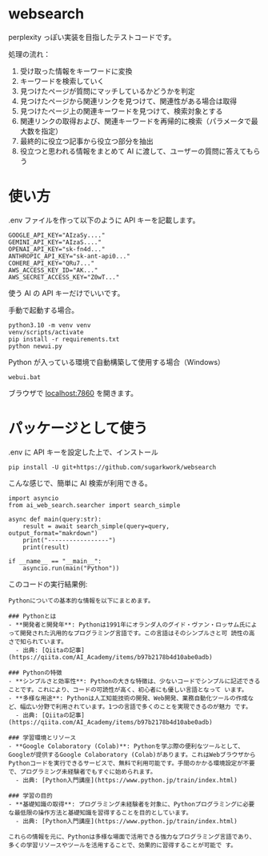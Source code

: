 # websearch

perplexity っぽい実装を目指したテストコードです。

処理の流れ：

1. 受け取った情報をキーワードに変換
2. キーワードを検索していく
3. 見つけたページが質問にマッチしているかどうかを判定
4. 見つけたページから関連リンクを見つけて、関連性がある場合は取得
5. 見つけたページ上の関連キーワードを見つけて、検索対象とする
6. 関連リンクの取得および、関連キーワードを再帰的に検索（パラメータで最大数を指定）
7. 最終的に役立つ記事から役立つ部分を抽出
8. 役立つと思われる情報をまとめて AI に渡して、ユーザーの質問に答えてもらう

# 使い方
.env ファイルを作って以下のように API キーを記載します。

    GOOGLE_API_KEY="AIzaSy...."
    GEMINI_API_KEY="AIzaS...."
    OPENAI_API_KEY="sk-fn4d..."
    ANTHROPIC_API_KEY="sk-ant-api0..."
    COHERE_API_KEY="QRu7..."
    AWS_ACCESS_KEY_ID="AK..."
    AWS_SECRET_ACCESS_KEY="Z0wT..."

使う AI の API キーだけでいいです。

手動で起動する場合。

    python3.10 -m venv venv
    venv/scripts/activate
    pip install -r requirements.txt
    python newui.py

Python が入っている環境で自動構築して使用する場合（Windows）

    webui.bat

ブラウザで [localhost:7860](http://localhost:7860/) を開きます。

# パッケージとして使う

.env に API キーを設定した上で、インストール

    pip install -U git+https://github.com/sugarkwork/websearch

こんな感じで、簡単に AI 検索が利用できる。

    import asyncio
    from ai_web_search.searcher import search_simple
    
    async def main(query:str):
        result = await search_simple(query=query, output_format="makrdown")
        print("-----------------")
        print(result)
    
    if __name__ == "__main__":
        asyncio.run(main("Python"))

このコードの実行結果例:

    Pythonについての基本的な情報を以下にまとめます。
    
    ### Pythonとは
    - **開発者と開発年**: Pythonは1991年にオランダ人のグイド・ヴァン・ロッサム氏によって開発された汎用的なプログラミング言語です。この言語はそのシンプルさと可 読性の高さで知られています。
      - 出典: [Qiitaの記事](https://qiita.com/AI_Academy/items/b97b2178b4d10abe0adb)
    
    ### Pythonの特徴
    - **シンプルさと効率性**: Pythonの大きな特徴は、少ないコードでシンプルに記述できることです。これにより、コードの可読性が高く、初心者にも優しい言語となって います。
    - **多様な用途**: Pythonは人工知能技術の開発、Web開発、業務自動化ツールの作成など、幅広い分野で利用されています。1つの言語で多くのことを実現できるのが魅力 です。
      - 出典: [Qiitaの記事](https://qiita.com/AI_Academy/items/b97b2178b4d10abe0adb)
    
    ### 学習環境とリソース
    - **Google Colaboratory (Colab)**: Pythonを学ぶ際の便利なツールとして、Googleが提供するGoogle Colaboratory (Colab)があります。これはWebブラウザからPythonコードを実行できるサービスで、無料で利用可能です。手間のかかる環境設定が不要で、プログラミング未経験者でもすぐに始められます。
      - 出典: [Python入門講座](https://www.python.jp/train/index.html)
    
    ### 学習の目的
    - **基礎知識の取得**: プログラミング未経験者を対象に、Pythonプログラミングに必要な最低限の操作方法と基礎知識を習得することを目的としています。
      - 出典: [Python入門講座](https://www.python.jp/train/index.html)
    
    これらの情報を元に、Pythonは多様な場面で活用できる強力なプログラミング言語であり、多くの学習リソースやツールを活用することで、効果的に習得することが可能で す。

